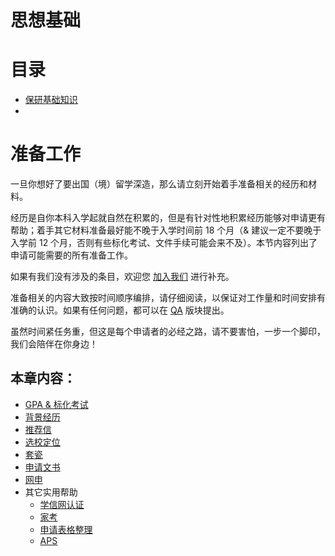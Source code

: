 # 思想基础

# 目录
- [保研基础知识](./basic.md)
- 



# 准备工作

一旦你想好了要出国（境）留学深造，那么请立刻开始着手准备相关的经历和材料。

经历是自你本科入学起就自然在积累的，但是有针对性地积累经历能够对申请更有帮助；着手其它材料准备最好能不晚于入学时间前 18 个月（& 建议一定不要晚于入学前 12 个月，否则有些标化考试、文件手续可能会来不及）。本节内容列出了申请可能需要的所有准备工作。

如果有我们没有涉及的条目，欢迎您 [加入我们](../contact/support/) 进行补充。

准备相关的内容大致按时间顺序编排，请仔细阅读，以保证对工作量和时间安排有准确的认识。如果有任何问题，都可以在 [QA](../main/qa/) 版块提出。

虽然时间紧任务重，但这是每个申请者的必经之路，请不要害怕，一步一个脚印，我们会陪伴在你身边！

## 本章内容：

- [GPA & 标化考试](./exam/)
- [背景经历](./experience/)
- [推荐信](./rl/)
- [选校定位](./selection/)
- [套瓷](./touch/)
- [申请文书](./material/)
- [网申](./onlinesystem/)
- 其它实用帮助
    - [学信网认证](./help/chsi/)
    - [家考](./help/toefl-home/)
    - [申请表格整理](./help/summarytable/)
    - [APS](./help/aps/)
